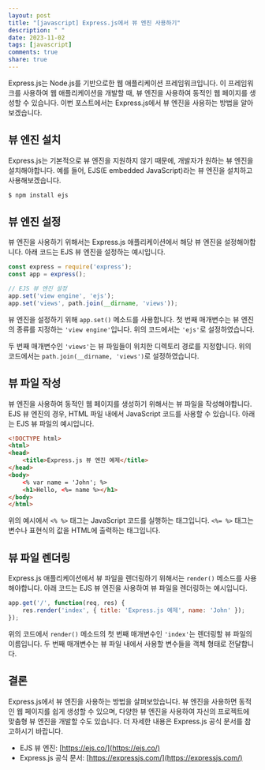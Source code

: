 ```yaml
---
layout: post
title: "[javascript] Express.js에서 뷰 엔진 사용하기"
description: " "
date: 2023-11-02
tags: [javascript]
comments: true
share: true
---
```


Express.js는 Node.js를 기반으로한 웹 애플리케이션 프레임워크입니다. 이 프레임워크를 사용하여 웹 애플리케이션을 개발할 때, 뷰 엔진을 사용하여 동적인 웹 페이지를 생성할 수 있습니다. 이번 포스트에서는 Express.js에서 뷰 엔진을 사용하는 방법을 알아보겠습니다.

## 뷰 엔진 설치

Express.js는 기본적으로 뷰 엔진을 지원하지 않기 때문에, 개발자가 원하는 뷰 엔진을 설치해야합니다. 예를 들어, EJS(E embedded JavaScript)라는 뷰 엔진을 설치하고 사용해보겠습니다.

```javascript
$ npm install ejs
```

## 뷰 엔진 설정

뷰 엔진을 사용하기 위해서는 Express.js 애플리케이션에서 해당 뷰 엔진을 설정해야합니다. 아래 코드는 EJS 뷰 엔진을 설정하는 예시입니다.

```javascript
const express = require('express');
const app = express();

// EJS 뷰 엔진 설정
app.set('view engine', 'ejs');
app.set('views', path.join(__dirname, 'views'));
```

뷰 엔진을 설정하기 위해 `app.set()` 메소드를 사용합니다. 첫 번째 매개변수는 뷰 엔진의 종류를 지정하는 `'view engine'`입니다. 위의 코드에서는 `'ejs'`로 설정하였습니다.

두 번째 매개변수인 `'views'`는 뷰 파일들이 위치한 디렉토리 경로를 지정합니다. 위의 코드에서는 `path.join(__dirname, 'views')`로 설정하였습니다. 

## 뷰 파일 작성

뷰 엔진을 사용하여 동적인 웹 페이지를 생성하기 위해서는 뷰 파일을 작성해야합니다. EJS 뷰 엔진의 경우, HTML 파일 내에서 JavaScript 코드를 사용할 수 있습니다. 아래는 EJS 뷰 파일의 예시입니다.

```html
<!DOCTYPE html>
<html>
<head>
    <title>Express.js 뷰 엔진 예제</title>
</head>
<body>
    <% var name = 'John'; %>
    <h1>Hello, <%= name %></h1>
</body>
</html>
```

위의 예시에서 `<% %>` 태그는 JavaScript 코드를 실행하는 태그입니다. `<%= %>` 태그는 변수나 표현식의 값을 HTML에 출력하는 태그입니다.

## 뷰 파일 렌더링

Express.js 애플리케이션에서 뷰 파일을 렌더링하기 위해서는 `render()` 메소드를 사용해야합니다. 아래 코드는 EJS 뷰 엔진을 사용하여 뷰 파일을 렌더링하는 예시입니다.

```javascript
app.get('/', function(req, res) {
    res.render('index', { title: 'Express.js 예제', name: 'John' });
});
```

위의 코드에서 `render()` 메소드의 첫 번째 매개변수인 `'index'`는 렌더링할 뷰 파일의 이름입니다. 두 번째 매개변수는 뷰 파일 내에서 사용할 변수들을 객체 형태로 전달합니다.

## 결론

Express.js에서 뷰 엔진을 사용하는 방법을 살펴보았습니다. 뷰 엔진을 사용하면 동적인 웹 페이지를 쉽게 생성할 수 있으며, 다양한 뷰 엔진을 사용하여 자신의 프로젝트에 맞춤형 뷰 엔진을 개발할 수도 있습니다. 더 자세한 내용은 Express.js 공식 문서를 참고하시기 바랍니다.

- EJS 뷰 엔진: [https://ejs.co/](https://ejs.co/)
- Express.js 공식 문서: [https://expressjs.com/](https://expressjs.com/)